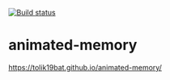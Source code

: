 [![Build status](https://ci.appveyor.com/api/projects/status/llxv967gyt85a35c?svg=true)](https://ci.appveyor.com/project/Tolik19bat/animated-memory)

# animated-memory
https://tolik19bat.github.io/animated-memory/
